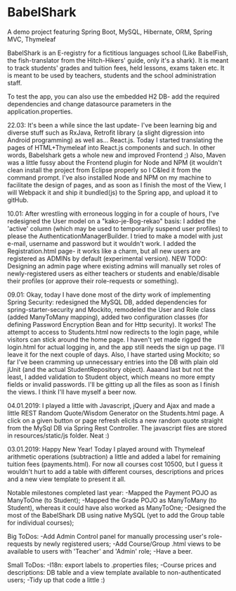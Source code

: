# BabelShark
A demo project featuring Spring Boot, MySQL, Hibernate, ORM, Spring MVC, Thymeleaf

BabelShark is an E-registry for a fictitious languages school (Like BabelFish, the fish-translator from the Hitch-Hikers' guide, only it's a shark). It is meant to track students' grades and tuition fees, held lessons, exams taken etc. It is meant to be used by teachers, students and the school administration staff.

To test the app, you can also use the embedded H2 DB- add the required dependencies and change datasource parameters
in the application.properties.

22.03: It's been a while since the last update- I've been learning big and diverse stuff such as RxJava, Retrofit library (a slight digression into Android programming) as well as... React.js. Today I started translating the pages of HTML+Thymeleaf into React.js components and such. In other words, Babelshark gets a whole new and improved Frontend ;)
Also, Maven was a little fussy about the Frontend plugin for Node and NPM (it wouldn't clean install the project from Eclipse properly so I C&Ied it from the command prompt. I've also installed Node and NPM on my machine to facilitate the design of pages, and as soon as I finish the most of the View, I will Webpack it and ship it bundled(js) to the Spring app, and upload it to gitHub.

10.01: After wrestling with erroneous logging in for a couple of hours, I've redesigned the User model on a "kako-je-Bog-rekao" basis: I added the 'active' column (which may be used to temporarily suspend user profiles) to please the AuthenticationManagerBuilder. I tried to make a model with just e-mail, username and password but it wouldn't work.
I added the Registration.html page- it works like a charm, but all new users are registered as ADMINs by default (experimental version). NEW TODO: Designing an admin page where existing admins will manually set roles of newly-registered users as either teachers or students and enable/disable their profiles (or approve their role-requests or something).

09.01: Okay, today I have done most of the dirty work of implementing Spring Security: redesigned the MySQL DB,
added dependencies for spring-starter-security and Mockito, remodeled the User and Role class (added ManyToMany
mapping), added two configuration classes (for defining Password Encryption Bean and for Http security). It works! The attempt to access to Students.html now redirects to the login page, while visitors can stick around
the home page. I haven't yet made rigged the login.html for actual logging in, and the app still needs the 
sign up page. I'll leave it for the next couple of days.
Also, I have started using Mockito; so far I've been cramming up unnecessary entries into the DB with plain old
jUnit (and the actual StudentRepository object). Aaaand last but not the least, I added validation to Student object, which means no more empty fields or invalid passwords. I'll be gitting up all the files as soon as I finish the views. I think I'll have myself a beer now.

04.01.2019: I played a little with Javascript, jQuery and Ajax and made a little REST Random Quote/Wisdom 
Generator on the Students.html page. A click on a given button or page refresh elicits a new random quote straight from the MySql DB via Spring Rest Controller. The javascript files are stored in resources/static/js folder. Neat :)

03.01.2019: Happy New Year! Today I played around with Thymeleaf arithmetic operations (subtraction) a little
and added a label for remaining tuition fees (payments.html). For now all courses cost 10500, but I guess it wouldn't hurt to add a table with different courses, descriptions and prices and a new view template to present it all.

Notable milestones completed last year:
-Mapped the Payment POJO as ManyToOne (to Student);
-Mapped the Grade POJO as ManyToMany (to Student), whereas it could have also worked as ManyToOne;
-Designed the most of the BabelShark DB using native MySQL (yet to add the Group table for individual courses);

Big ToDos:
-Add Admin Control panel for manually processing user's role-requests by newly registered users;
-Add Course/Group .html views to be available to users with 'Teacher' and 'Admin' role;
-Have a beer.

Small ToDos:
-I18n: export labels to .properties files;
-Course prices and descriptions: DB table and a view template available to non-authenticated users;
-Tidy up that code a little :)



